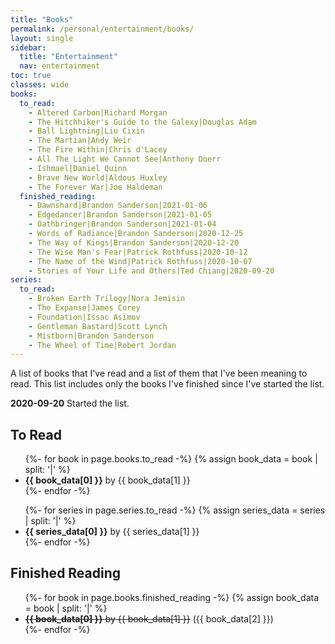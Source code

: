 ```yaml
---
title: "Books"
permalink: /personal/entertainment/books/
layout: single
sidebar:
  title: "Entertainment"
  nav: entertainment
toc: true
classes: wide
books:
  to_read:
    - Altered Carbon|Richard Morgan
    - The Hitchhiker's Guide to the Galexy|Douglas Adam
    - Ball Lightning|Liu Cixin
    - The Martian|Andy Weir
    - The Fire Within|Chris d'Lacey
    - All The Light We Cannot See|Anthony Doerr
    - Ishmael|Daniel Quinn
    - Brave New World|Aldous Huxley
    - The Forever War|Joe Haldeman
  finished_reading:
    - Dawnshard|Brandon Sanderson|2021-01-06
    - Edgedancer|Brandon Sanderson|2021-01-05
    - Oathbringer|Brandon Sanderson|2021-01-04
    - Words of Radiance|Brandon Sanderson|2020-12-25
    - The Way of Kings|Brandon Sanderson|2020-12-20
    - The Wise Man's Fear|Patrick Rothfuss|2020-10-12
    - The Name of the Wind|Patrick Rothfuss|2020-10-07
    - Stories of Your Life and Others|Ted Chiang|2020-09-20
series:
  to_read:
    - Broken Earth Trilogy|Nora Jemisin
    - The Expanse|James Corey
    - Foundation|Issac Asimov
    - Gentleman Bastard|Scott Lynch
    - Mistborn|Brandon Sanderson
    - The Wheel of Time|Robert Jordan
---
```


A list of books that I've read and a list of them that I've been meaning to read.
This list includes only the books I've finished since I've started the list.

**2020-09-20** Started the list.

## To Read
<ul>
  {%- for book in page.books.to_read -%}
    {% assign book_data = book | split: '|' %}
    <li><b>{{ book_data[0] }}</b> by {{ book_data[1] }}</li>
  {%- endfor -%}
</ul><ul>
  {%- for series in page.series.to_read -%}
    {% assign series_data = series | split: '|' %}
    <li><b>{{ series_data[0] }}</b> by {{ series_data[1] }}</li>
  {%- endfor -%}
</ul>

## Finished Reading
<ul>
  {%- for book in page.books.finished_reading -%}
    {% assign book_data = book | split: '|' %}
    <li><s><b>{{ book_data[0] }}</b> by {{ book_data[1] }}</s> ({{ book_data[2] }})</li>
  {%- endfor -%}
</ul>
